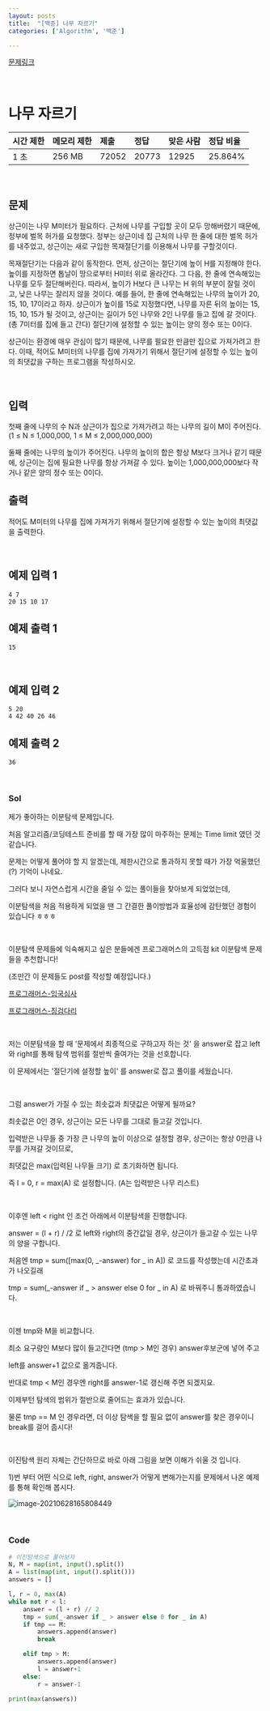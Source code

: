```yaml
---
layout: posts
title:  "[백준] 나무 자르기"
categories: ['Algorithm', '백준']

---
```


[문제링크](https://www.acmicpc.net/problem/2805)

<br/>



# 나무 자르기

| 시간 제한 | 메모리 제한 | 제출  | 정답  | 맞은 사람 | 정답 비율 |
| :-------- | :---------- | :---- | :---- | :-------- | :-------- |
| 1 초      | 256 MB      | 72052 | 20773 | 12925     | 25.864%   |

<br/>



## 문제

상근이는 나무 M미터가 필요하다. 근처에 나무를 구입할 곳이 모두 망해버렸기 때문에, 정부에 벌목 허가를 요청했다. 정부는 상근이네 집 근처의 나무 한 줄에 대한 벌목 허가를 내주었고, 상근이는 새로 구입한 목재절단기를 이용해서 나무를 구할것이다.

목재절단기는 다음과 같이 동작한다. 먼저, 상근이는 절단기에 높이 H를 지정해야 한다. 높이를 지정하면 톱날이 땅으로부터 H미터 위로 올라간다. 그 다음, 한 줄에 연속해있는 나무를 모두 절단해버린다. 따라서, 높이가 H보다 큰 나무는 H 위의 부분이 잘릴 것이고, 낮은 나무는 잘리지 않을 것이다. 예를 들어, 한 줄에 연속해있는 나무의 높이가 20, 15, 10, 17이라고 하자. 상근이가 높이를 15로 지정했다면, 나무를 자른 뒤의 높이는 15, 15, 10, 15가 될 것이고, 상근이는 길이가 5인 나무와 2인 나무를 들고 집에 갈 것이다. (총 7미터를 집에 들고 간다) 절단기에 설정할 수 있는 높이는 양의 정수 또는 0이다.

상근이는 환경에 매우 관심이 많기 때문에, 나무를 필요한 만큼만 집으로 가져가려고 한다. 이때, 적어도 M미터의 나무를 집에 가져가기 위해서 절단기에 설정할 수 있는 높이의 최댓값을 구하는 프로그램을 작성하시오.

<br/>



## 입력

첫째 줄에 나무의 수 N과 상근이가 집으로 가져가려고 하는 나무의 길이 M이 주어진다. (1 ≤ N ≤ 1,000,000, 1 ≤ M ≤ 2,000,000,000)

둘째 줄에는 나무의 높이가 주어진다. 나무의 높이의 합은 항상 M보다 크거나 같기 때문에, 상근이는 집에 필요한 나무를 항상 가져갈 수 있다. 높이는 1,000,000,000보다 작거나 같은 양의 정수 또는 0이다.

## 출력

적어도 M미터의 나무를 집에 가져가기 위해서 절단기에 설정할 수 있는 높이의 최댓값을 출력한다.

<br/>



## 예제 입력 1

```
4 7
20 15 10 17
```

## 예제 출력 1 

```
15
```

<br/>



## 예제 입력 2

```
5 20
4 42 40 26 46
```

## 예제 출력 2

```
36
```

<br/>



### Sol

제가 좋아하는 이분탐색 문제입니다.

처음 알고리즘/코딩테스트 준비를 할 때 가장 많이 마주하는 문제는 Time limit 였던 것 같습니다.

문제는 어떻게 풀어야 할 지 알겠는데, 제한시간으로 통과하지 못할 때가 가장 억울했던(?) 기억이 나네요.

그러다 보니 자연스럽게 시간을 줄일 수 있는 풀이들을 찾아보게 되었었는데,

이분탐색을 처음 적용하게 되었을 땐 그 간결한 풀이방법과 효율성에 감탄했던 경험이 있습니다 ㅎㅎㅎ



<br/>

이분탐색 문제들에 익숙해지고 싶은 분들에겐 프로그래머스의 고득점 kit 이분탐색 문제들을 추천합니다!

(조만간 이 문제들도 post를 작성할 예정입니다.)

[프로그래머스-입국심사](https://programmers.co.kr/learn/courses/30/lessons/43238)

[프로그래머스-징검다리](https://programmers.co.kr/learn/courses/30/lessons/43236)



<br/>

저는 이분탐색을 할 때 '문제에서 최종적으로 구하고자 하는 것' 을 answer로 잡고 left와 right를 통해 탐색 범위를 절반씩 줄여가는 것을 선호합니다.

이 문제에서는 '절단기에 설정할 높이' 를 answer로 잡고 풀이를 세웠습니다.

<br/>

그럼 answer가 가질 수 있는 최솟값과 최댓값은 어떻게 될까요?

최솟값은 0인 경우, 상근이는 모든 나무를 그대로 들고갈 것입니다.

입력받은 나무들 중 가장 큰 나무의 높이 이상으로 설정할 경우, 상근이는 항상 0만큼 나무를 가져갈 것이므로,

최댓값은 max(입력된 나무들 크기) 로 초기화하면 됩니다.

즉 l = 0, r = max(A) 로 설정합니다. (A는 입력받은 나무 리스트)

<br/>



이후엔 left < right 인 조건 아래에서 이분탐색을 진행합니다.

answer = (l + r) / /2 로 left와 right의 중간값일 경우, 상근이가 들고갈 수 있는 나무의 양을 구합니다.

처음엔 tmp = sum([max(0, _-answer) for _ in A]) 로 코드를 작성했는데 시간초과가 나오길래

tmp =  sum(_-answer if _ > answer else 0 for _ in A) 로 바꿔주니 통과하였습니다.

<br/>

이젠 tmp와 M을 비교합니다.

최소 요구량인 M보다 많이 들고간다면 (tmp > M인 경우) answer후보군에 넣어 주고

left를 answer+1 값으로 옮겨줍니다.

반대로 tmp < M인 경우엔 right를 answer-1로 갱신해 주면 되겠지요.

이제부턴 탐색의 범위가 절반으로 줄어드는 효과가 있습니다.

물론 tmp == M 인 경우라면, 더 이상 탐색을 할 필요 없이 answer를 찾은 경우이니 break를 걸어 줍시다!

<br/>

이진탐색 원리 자체는 간단하므로 바로 아래 그림을 보면 이해가 쉬울 것 입니다.

1)번 부터 어떤 식으로 left, right, answer가 어떻게 변해가는지를 문제에서 나온 예제를 통해 확인해 봅시다. 

![image-20210628165808449](https://github.com/guard1000/guard1000.github.io/blob/master/imgs/%5BBJ%5D%20Wood%20Cutting_1.png?raw=true)

<br/>



### Code

```python
# 이진탐색으로 풀어보자
N, M = map(int, input().split())
A = list(map(int, input().split()))
answers = []

l, r = 0, max(A)
while not r < l:
    answer = (l + r) // 2
    tmp = sum(_-answer if _ > answer else 0 for _ in A)
    if tmp == M:
        answers.append(answer)
        break

    elif tmp > M:
        answers.append(answer)
        l = answer+1
    else:
        r = answer-1

print(max(answers))
```

